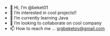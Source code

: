 - 👋 Hi, I’m @beket01
- 👀 I’m interested in cool projects!!
- 🌱 I’m currently learning Java
- 💞️ I’m looking to collaborate on cool company
- 📫 How to reach me ... srgbeketov@gmail.com

<!---
beket01/beket01 is a ✨ special ✨ repository because its `README.md` (this file) appears on your GitHub profile.
You can click the Preview link to take a look at your changes.
--->
